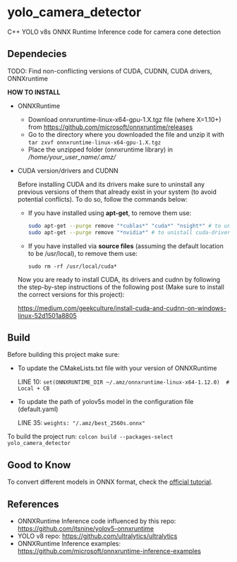 # yolo_camera_detector
C++ YOLO v8s ONNX Runtime Inference code for camera cone detection

## Dependecies

TODO: Find non-conflicting versions of CUDA, CUDNN, CUDA drivers, ONNXruntime

**HOW TO INSTALL**

- ONNXRuntime

  - Download onnxruntime-linux-x64-gpu-1.X.tgz file (where X=1.10+) from https://github.com/microsoft/onnxruntime/releases
  - Go to the directory where you downloaded the file and unzip it with ```tar zxvf onnxruntime-linux-x64-gpu-1.X.tgz```
  - Place the unzipped folder (onnxruntime library) in */home/your_user_name/.amz/*

- CUDA version/drivers and CUDNN

  Before installing CUDA and its drivers make sure to uninstall any previous versions of them that already exist in your system (to avoid potential conflicts).
  To do so, follow the commands below:

  - If you have installed using **apt-get**, to remove them use:

    ```bash
    sudo apt-get --purge remove "*cublas*" "cuda*" "nsight*" # to uninstall cuda-toolkit
    sudo apt-get --purge remove "*nvidia*" # to unistall cuda-drivers
    ```
  - If you have installed via **source files**  (assuming the default location to be /usr/local), to remove them use:

    ```sudo rm -rf /usr/local/cuda* ```

   Now you are ready to install CUDA, its drivers and cudnn by following the step-by-step instructions of the following post (Make sure to install the correct versions for this project):

   https://medium.com/geekculture/install-cuda-and-cudnn-on-windows-linux-52d1501a8805



## Build
Before building this project make sure:

- To update the CMakeLists.txt file with your version of ONNXRuntime

  LINE 10: ```set(ONNXRUNTIME_DIR ~/.amz/onnxruntime-linux-x64-1.12.0)  # Local + CB```

- To update the path of yolov5s model in the configuration file (default.yaml)

  LINE 35: ```weights: "/.amz/best_2560s.onnx"```

To build the project run:
```colcon build --packages-select yolo_camera_detector```



## Good to Know
To convert different models in ONNX format, check the [official tutorial](https://github.com/ultralytics/yolov5/issues/251).

## References
- ONNXRuntime Inference code influenced by this repo: https://github.com/itsnine/yolov5-onnxruntime
- YOLO v8 repo: https://github.com/ultralytics/ultralytics
- ONNXRuntime Inference examples: https://github.com/microsoft/onnxruntime-inference-examples
